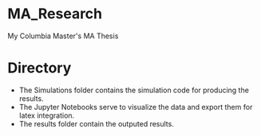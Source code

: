 # MA_Research
My Columbia Master's MA Thesis 

# Directory
- The Simulations folder contains the simulation code for producing the results.
- The Jupyter Notebooks serve to visualize the data and export them for latex integration.
- The results folder contain the outputed results.
